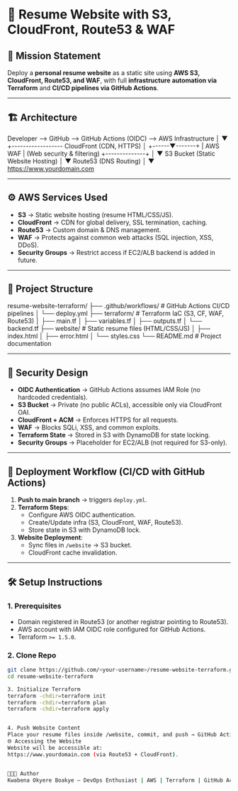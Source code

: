 # 🚀 Resume Website with S3, CloudFront, Route53 & WAF  

## 📌 Mission Statement  
Deploy a **personal resume website** as a static site using **AWS S3, CloudFront, Route53, and WAF**, with full **infrastructure automation via Terraform** and **CI/CD pipelines via GitHub Actions**.  

---

## 🏗️ Architecture  

Developer --> GitHub --> GitHub Actions (OIDC) --> AWS Infrastructure
│
▼
+------------------ CloudFront (CDN, HTTPS)
│
+------▼-------+
| AWS WAF | (Web security & filtering)
+--------------+
│
▼
S3 Bucket (Static Website Hosting)
│
▼
Route53 (DNS Routing)
│
▼
https://www.yourdomain.com

---

## ⚙️ AWS Services Used  

- **S3** → Static website hosting (resume HTML/CSS/JS).  
- **CloudFront** → CDN for global delivery, SSL termination, caching.  
- **Route53** → Custom domain & DNS management.  
- **WAF** → Protects against common web attacks (SQL injection, XSS, DDoS).  
- **Security Groups** → Restrict access if EC2/ALB backend is added in future.  

---


## 📂 Project Structure  

resume-website-terraform/
├── .github/workflows/ # GitHub Actions CI/CD pipelines
│ └── deploy.yml
├── terraform/ # Terraform IaC (S3, CF, WAF, Route53)
│ ├── main.tf
│ ├── variables.tf
│ ├── outputs.tf
│ └── backend.tf
├── website/ # Static resume files (HTML/CSS/JS)
│ ├── index.html
│ ├── error.html
│ └── styles.css
└── README.md # Project documentation

---

## 🔐 Security Design  

- **OIDC Authentication** → GitHub Actions assumes IAM Role (no hardcoded credentials).  
- **S3 Bucket** → Private (no public ACLs), accessible only via CloudFront OAI.  
- **CloudFront + ACM** → Enforces HTTPS for all requests.  
- **WAF** → Blocks SQLi, XSS, and common exploits.  
- **Terraform State** → Stored in S3 with DynamoDB for state locking.  
- **Security Groups** → Placeholder for EC2/ALB (not required for S3-only).  

---

## 🚀 Deployment Workflow (CI/CD with GitHub Actions)  

1. **Push to main branch** → triggers `deploy.yml`.  
2. **Terraform Steps**:  
   - Configure AWS OIDC authentication.  
   - Create/Update infra (S3, CloudFront, WAF, Route53).  
   - Store state in S3 with DynamoDB lock.  
3. **Website Deployment**:  
   - Sync files in `/website` → S3 bucket.  
   - CloudFront cache invalidation.  

---

## 🛠️ Setup Instructions  

### 1. Prerequisites  
- Domain registered in Route53 (or another registrar pointing to Route53).  
- AWS account with IAM OIDC role configured for GitHub Actions.  
- Terraform `>= 1.5.0`.  

### 2. Clone Repo  
```bash
git clone https://github.com/<your-username>/resume-website-terraform.git
cd resume-website-terraform

3. Initialize Terraform
terraform -chdir=terraform init
terraform -chdir=terraform plan
terraform -chdir=terraform apply


4. Push Website Content
Place your resume files inside /website, commit, and push → GitHub Actions will deploy automatically.
🌐 Accessing the Website
Website will be accessible at:
https://www.yourdomain.com (via Route53 + CloudFront).


👨🏾‍💻 Author
Kwabena Okyere Boakye – DevOps Enthusiast | AWS | Terraform | GitHub Actions